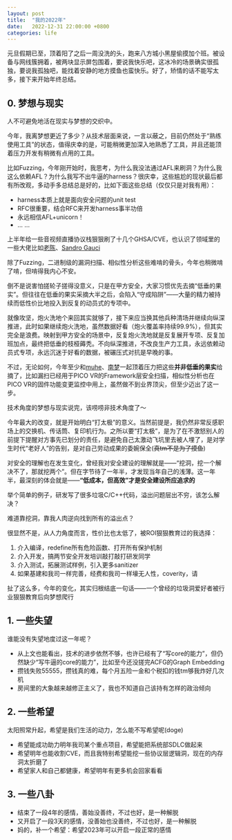 ```yaml
---
layout: post
title:  "我的2022年"
date:   2022-12-31 22:00:00 +0800
categories: life
---
```


元旦假期已至，顶着阳了之后一周没洗的头，跑来八方城小黑屋偷摸加个班。被设备与网线簇拥着，被两块显示屏包围着，要说我快乐吧，这冰冷的场景确实很孤独，要说我孤独吧，能找着安静的地方摸鱼也蛮快乐。好了，矫情的话不能写太多，接下来开始年终总结。

## 0. 梦想与现实

<p>人不可避免地活在现实与梦想的交织中。</p>

<p>今年，我离梦想更近了多少？从技术层面来说，一言以蔽之，目前仍然处于“熟练使用工具”的状态，值得庆幸的是，可能稍微更加深入地熟悉了工具，并且还能顶着压力开发有稍微有点用的工具。</p>

<p>比如Fuzzing，今年刚开始时，我思考，为什么我没法通过AFL来刷洞？为什么我这么依赖AFL？为什么我写不出牛逼的harness？很庆幸，这些尴尬的现状最后都有所改观，多动手多总结总是好的，比如下面这些总结（仅仅只是对我有用）：

- harness本质上就是面向安全问题的unit test
- RFC很重要，结合RFC来开发harness事半功倍
- 永远相信AFL+unicorn！
- ... ...

上半年给一些音视频直播协议栈狠狠刷了十几个GHSA/CVE，也认识了领域里的一些大佬比如[老陈](https://github.com/ireader/)、[Sandro Gauci](https://twitter.com/sandrogauci)</p>

<p>除了Fuzzing，二进制级的漏洞扫描、相似性分析这些难啃的骨头，今年也稍微啃了啃，但啃得我内心不安。</p>

<p>倒不是说害怕搓轮子搓得没意义，只是在甲方安全，大家习惯优先去摘“低垂的果实”。但往往在低垂的果实采摘大半之后，会陷入“守成陷阱”——大量的精力被持续而低性价比地投入到反复的动员式的专项中。</p>

<p>就像攻坚，炮火洗地个来回其实就够了，接下来应当换其他兵种清场并继续向纵深推进，此时如果继续炮火洗地，虽然数据好看（炮火覆盖率持续99.9%），但其实完全是浪费。映射到甲方安全的场景中，反复炮火洗地就是反复展开专项、反复加班加点，最终把低垂的枝桠薅秃。不向纵深推进，不改良生产力工具，永远依赖动员式专项，永远沉迷于好看的数据，被碾压式对抗是早晚的事。</p>


不过，无论如何，今年至少和[muhe](https://o0xmuhe.github.io/)、[南梦](http://blog.gdb.wiki/)一起顶着压力把这些<b>并非低垂的果实</b>给摘了，比如漏扫已经用于PICO VR的Framework层安全扫描，相似性分析也在PICO VR的固件功能变更监控中用上，虽然做不到业界顶尖，但至少迈出了这一步。


<p>技术角度的梦想与现实说完，该唠唠非技术角度了～</p>

<p>今年最大的改变，就是开始明白“打太极”的意义。当然前提是，我仍然非常反感职场上的交换机、传话筒、复印机行为。之所以要“打太极”，是为了在不激怒别人的前提下提醒对方事先已划分的责任，是避免自己太激动飞坑里去被人埋了，是对学生时代“老好人”的告别，是对自己劳动成果的委婉保全(<s>真tm不是为了摸鱼</s>)</p>

<p>对安全的理解也在发生变化，曾经我对安全建设的理解就是——“挖洞，挖一个解决不了，那就挖两个”。但在字节待了一年半，才发现当年自己的浅薄。这一年半，最深刻的体会就是——<b>“低成本，但高效”才是安全建设所应追求的</b></p>

<p>举个简单的例子，研发写了很多垃圾C/C++代码，溢出问题层出不穷，该怎么解决？</p>

<p>难道靠挖洞，靠我人肉逆向找到所有的溢出点？</p>

<p>很显然不是，从人力角度而言，性价比也太低了，被ROI狠狠教育过的我选择：

1. 介入编译，redefine所有危险函数、打开所有保护机制
2. 介入开发，搞两节安全开发培训敲打敲打研发同学
3. 介入测试，拓展测试样例，引入更多sanitizer
4. 如果基建和我司一样完善，经费和我司一样壕无人性，coverity，请
</p>

<p>扯了这么多，今年的变化，其实归根结底一句话——一个曾经的垃圾洞爱好者被行业狠狠教育后向梦想爬行</p>

## 1. 一些失望

谁能没有失望地度过这一年呢？

- 从上文也能看出，技术的进步依然不够，也许已经有了“写core的能力”，但仍然缺少“写牛逼的core的能力”，比如至今还没搓完ACFG的Graph Embedding
- 攒钱失败55555，攒钱真的难，每个月五险一金和个税扣的钱tm够我炸好几次机
- 房间里的大象越来越修正主义了，我也不知道自己该持有怎样的政治倾向

## 2. 一些希望

太阳照常升起，希望是我们生活的动力，怎么能不写希望呢(doge)

- 希望能成功助力明年我司某个重点项目，希望能把系统部SDLC做起来
- 希望明年也能收割CVE，而且我特别希望能挖一些协议层逻辑洞，现在的内存洞太折磨了
- 希望家人和自己都健康，希望明年有更多机会回家看看

## 3. 一些八卦

- 结束了一段4年的感情，善始没善终，不过也好，是一种解脱
- 又开启了一段3天的感情，没善始也没善终，不过也好，是一种解脱
- 妈的，补一个希望：希望2023年可以开启一段正常的感情